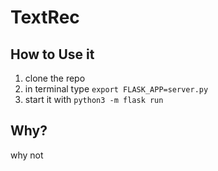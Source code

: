 # TextRec

## How to Use it
1. clone the repo 
2. in terminal type `export FLASK_APP=server.py`
3. start it with `python3 -m flask run`

## Why?
why not
